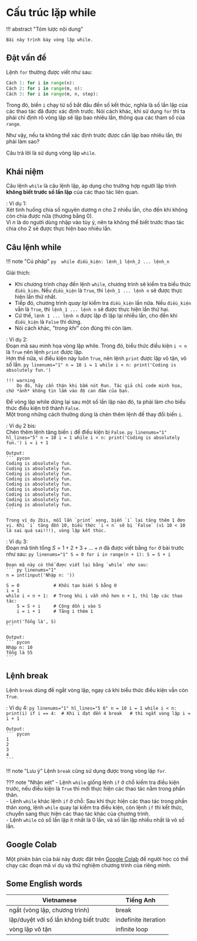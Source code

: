 # Cấu trúc lặp while

!!! abstract "Tóm lược nội dung"

    Bài này trình bày vòng lặp while.

## Đặt vấn đề
Lệnh `for` thường được viết như sau:  

``` py
Cách 1: for i in range(n):  
Cách 2: for i in range(m, n):  
Cách 3: for i in range(m, n, step):
```

Trong đó, biến `i` chạy từ số bắt đầu đến số kết thúc, nghĩa là số lần lặp của các thao tác đã được xác định trước. Nói cách khác, khi sử dụng `for` thì ta phải chỉ định rõ vòng lặp sẽ lặp bao nhiêu lần, thông qua các tham số của `range`.  

Như vậy, nếu ta không thể xác định trước được cần lặp bao nhiêu lần, thì phải làm sao?  

Câu trả lời là sử dụng vòng lặp `while`.  

## Khái niệm
Câu lệnh `while` là câu lệnh lặp, áp dụng cho trường hợp người lập trình **không biết trước số lần lặp** của các thao tác liên quan.  

:   Ví dụ 1:  
    Xét tình huống chia số nguyên dương *n* cho 2 nhiều lần, cho đến khi không còn chia được nữa (thương bằng 0).  
    Vì *n* là do người dùng nhập vào tùy ý, nên ta không thể biết trước thao tác chia cho 2 sẽ được thực hiện bao nhiêu lần.  

## Câu lệnh while

!!! note "Cú pháp"
    ``` py 
    while điều_kiện:
        lệnh_1
        lệnh_2
        ...
        lệnh_n
    ```

Giải thích:  

- Khi chương trình chạy đến lệnh `while`, chương trình sẽ kiểm tra biểu thức `điều_kiện`. Nếu `điều_kiện` là `True`, thì `lệnh_1 ... lệnh n` sẽ được thực hiện lần thứ nhất.  
- Tiếp đó, chương trình *quay lại* kiểm tra `điều_kiện` lần nữa. Nếu `điều_kiện` vẫn là `True`, thì `lệnh_1 ... lệnh n` sẽ được thực hiện lần thứ hai.  
- Cứ thế, `lệnh 1 ... lệnh n` được lặp đi lặp lại nhiều lần, cho đến khi `điều_kiện` là `False` thì dừng.  
- Nói cách khác, *"trong khi"* còn đúng thì còn làm.   

:   Ví dụ 2:  
    Đoạn mã sau minh họa vòng lặp while. Trong đó, biểu thức điều kiện `i < n` là `True` nên lệnh `print` được lặp.  
    Hơn thế nữa, vì điều kiện này luôn `True`, nên lệnh `print` được lặp vô tận, vô số lần.
    ``` py linenums="1"
    n = 10
    i = 1
    while i < n:
        print('Coding is absolutely fun.')
    ```

    !!! warning
        Do đó, hãy cẩn thận khi bấm nút Run. Tác giả chỉ code minh họa, chứ *ảnh* không tin lắm vào độ can đảm của bạn. 

Để vòng lặp while dừng lại sau một số lần lặp nào đó, ta phải làm cho biểu thức điều kiện trở thành `False`.  
Một trong những cách thường dùng là chèn thêm lệnh để thay đổi biến `i`.  

:   Ví dụ 2 bis:  
    Chèn thêm lệnh tăng biến `i` để điều kiện bị `False`.
    ``` py linenums="1" hl_lines="5"
    n = 10
    i = 1
    while i < n:
        print('Coding is absolutely fun.')
        i = i + 1
    ```

    Output:
    ``` pycon
    Coding is absolutely fun.
    Coding is absolutely fun.
    Coding is absolutely fun.
    Coding is absolutely fun.
    Coding is absolutely fun.
    Coding is absolutely fun.
    Coding is absolutely fun.
    Coding is absolutely fun.
    Coding is absolutely fun.
    ```

    Trong ví dụ 2bis, mỗi lần `print` xong, biến `i` lại tăng thêm 1 đơn vị. Khi `i` tăng đến 10, biểu thức `i < n` sẽ bị `False` (vì 10 < 10 là sai quá sai!!!), vòng lặp kết thúc.  

:   Ví dụ 3:  
    Đoạn mã tính tổng $S = 1 + 2 + 3 + ... + n$ đã được viết bằng `for` ở bài trước như sau:
    ``` py linenums="1"
    S = 0
    for i in range(n + 1):
        S = S + i
    ```

    Đoạn mã này có thể được viết lại bằng `while` như sau:
    ``` py linenums="1"
    n = int(input('Nhập n: '))

    S = 0             # Khởi tạo biến S bằng 0
    i = 1
    while i < n + 1:  # Trong khi i vẫn nhỏ hơn n + 1, thì lặp các thao tác:
        S = S + i     # Cộng dồn i vào S
        i = i + 1     # Tăng i thêm 1

    print('Tổng là', S)
    ```

    Output:
    ``` pycon
    Nhập n: 10
    Tổng là 55
    ```

## Lệnh break

Lệnh `break` dùng để ngắt vòng lặp, ngay cả khi biểu thức điều kiện vẫn còn `True`.  

:   Ví dụ 4:
    ``` py linenums="1" hl_lines="5 6"
    n = 10
    i = 1
    while i < n:
        print(i)
        if i == 4:  # Khi i đạt đến 4
            break   # thì ngắt vòng lặp
        i = i + 1
    ```

    Output:
    ``` pycon
    1
    2
    3
    4
    ```

!!! note "Lưu ý"
    Lệnh `break` cũng sử dụng được trong vòng lặp `for`.  

??? note "Nhận xét"
    - Lệnh `while` giống lệnh `if` ở chỗ kiểm tra điều kiện trước, nếu điều kiện là `True` thì mới thực hiện các thao tác nằm trong phần thân.  
    - Lệnh `while` khác lệnh `if` ở chỗ: Sau khi thực hiện các thao tác trong phần thân xong, lệnh `while` quay lại kiểm tra điều kiện, còn lệnh `if` thì kết thức, chuyển sang thực hiện các thao tác khác của chương trình.  
    - Lệnh `while` có số lần lặp ít nhất là 0 lần, và số lần lặp nhiều nhất là vô số lần.  

## Google Colab

Một phiên bản của bài này được đặt trên <a href="https://colab.research.google.com/drive/1HA1SOeJo2WxA6CEdvp7reF8a52JgTXkN?usp=sharing" target="_blank">Google Colab</a> để người học có thể chạy các đoạn mã ví dụ và thử nghiệm chương trình của riêng mình.  

## Some English words

| Vietnamese | Tiếng Anh |
| ----------- | ----- |
| ngắt (vòng lặp, chương trình) | break |
| lặp/duyệt với số lần không biết trước | indefinite iteration |
| vòng lặp vô tận | infinite loop |